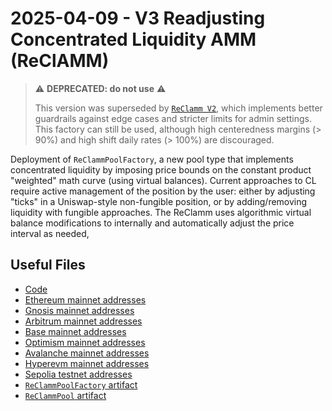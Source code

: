 # 2025-04-09 - V3 Readjusting Concentrated Liquidity AMM (ReClAMM)

> ⚠️ **DEPRECATED: do not use** ⚠️
>
> This version was superseded by [`ReClamm V2`](../../tasks/20250702-v3-reclamm-pool-v2/), which implements better guardrails against edge cases and stricter limits for admin settings. This factory can still be used, although high centeredness margins (> 90%) and high shift daily rates (> 100%) are discouraged.

Deployment of `ReClammPoolFactory`, a new pool type that implements concentrated liquidity by imposing price bounds on the constant product "weighted" math curve (using virtual balances). Current approaches to CL require active management of the position by the user: either by adjusting "ticks" in a Uniswap-style non-fungible position, or by adding/removing liquidity with fungible approaches. The ReClamm uses algorithmic virtual balance modifications to internally and automatically adjust the price interval as needed, 

## Useful Files

- [Code](https://github.com/balancer/reclamm/commit/61512d4737a69ca5b703842d058252585cfca381)
- [Ethereum mainnet addresses](./output/mainnet.json)
- [Gnosis mainnet addresses](./output/gnosis.json)
- [Arbitrum mainnet addresses](./output/arbitrum.json)
- [Base mainnet addresses](./output/base.json)
- [Optimism mainnet addresses](./output/optimism.json)
- [Avalanche mainnet addresses](./output/avalanche.json)
- [Hyperevm mainnet addresses](./output/hyperevm.json)
- [Sepolia testnet addresses](./output/sepolia.json)
- [`ReClammPoolFactory` artifact](./artifact/ReClammPoolFactory.json)
- [`ReClammPool` artifact](./artifact/ReClammPool.json)
